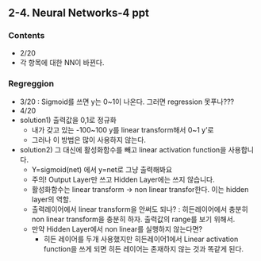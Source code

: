 ## 2-4. Neural Networks-4 ppt
### Contents
- 2/20
- 각 항목에 대한 NN이 바뀐다. 

### Regreggion
- 3/20 : Sigmoid를 쓰면 y는 0~1이 나온다. 그러면 regression 못푸나???
- 4/20
- solution1) 출력값을 0,1로 정규화 
  - 내가 갖고 있는 -100~100 y를 linear transform해서 0~1 y’로 
  - 그러나 이 방법은 많이 사용하지 않는다. 
- solution2) 그 대신에 활성화함수를 빼고 linear activation function을 사용합니다. 
  - Y=sigmoid(net) 에서 y=net로 그냥 출력해봐요 
  - 주의! Output Layer만 쓰고 Hidden Layer에는 쓰지 않습니다. 
  - 활성화함수는 linear transform -> non linear transfor한다. 이는 hidden layer의 역할. 
  - 출력레이어에서 linear transform을 안써도 되나? : 히든레이어에서 충분히 non linear transform을 충분히 하자. 출력값의 range를 보기 위해서. 
  - 만약 Hidden Layer에서 non linear를 실행하지 않는다면? 
    - 히든 레이어를 두개 사용했지만 히든레이어1에서 Linear activation function을 쓰게 되면 히든 레이어는 존재하지 않는 것과 똑같게 된다. 
